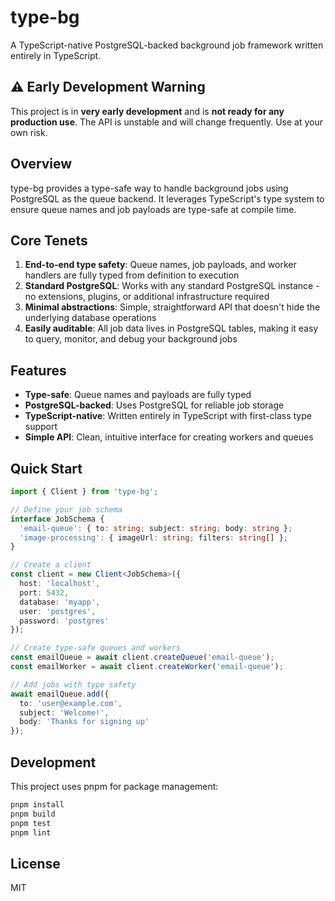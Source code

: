 # type-bg

A TypeScript-native PostgreSQL-backed background job framework written entirely in TypeScript.

## ⚠️ Early Development Warning

This project is in **very early development** and is **not ready for any production use**. The API is unstable and will change frequently. Use at your own risk.

## Overview

type-bg provides a type-safe way to handle background jobs using PostgreSQL as the queue backend. It leverages TypeScript's type system to ensure queue names and job payloads are type-safe at compile time.

## Core Tenets

1. **End-to-end type safety**: Queue names, job payloads, and worker handlers are fully typed from definition to execution
2. **Standard PostgreSQL**: Works with any standard PostgreSQL instance - no extensions, plugins, or additional infrastructure required
3. **Minimal abstractions**: Simple, straightforward API that doesn't hide the underlying database operations
4. **Easily auditable**: All job data lives in PostgreSQL tables, making it easy to query, monitor, and debug your background jobs

## Features

- **Type-safe**: Queue names and payloads are fully typed
- **PostgreSQL-backed**: Uses PostgreSQL for reliable job storage
- **TypeScript-native**: Written entirely in TypeScript with first-class type support
- **Simple API**: Clean, intuitive interface for creating workers and queues

## Quick Start

```typescript
import { Client } from 'type-bg';

// Define your job schema
interface JobSchema {
  'email-queue': { to: string; subject: string; body: string };
  'image-processing': { imageUrl: string; filters: string[] };
}

// Create a client
const client = new Client<JobSchema>({
  host: 'localhost',
  port: 5432,
  database: 'myapp',
  user: 'postgres',
  password: 'postgres'
});

// Create type-safe queues and workers
const emailQueue = await client.createQueue('email-queue');
const emailWorker = await client.createWorker('email-queue');

// Add jobs with type safety
await emailQueue.add({
  to: 'user@example.com',
  subject: 'Welcome!',
  body: 'Thanks for signing up'
});
```

## Development

This project uses pnpm for package management:

```bash
pnpm install
pnpm build
pnpm test
pnpm lint
```

## License

MIT
